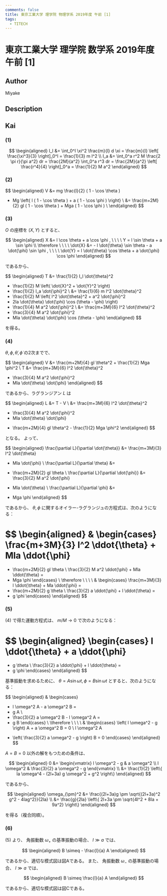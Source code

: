 ```yaml
---
comments: false
title: 東京工業大学 理学院 物理学系 2019年度 午前 [1]
tags:
  - TITECH
---
```

# 東京工業大学 理学院 数学系 2019年度 午前 \[1\]

## **Author**
Miyake

## **Description**

## **Kai**
### (1)

$$
  \begin{aligned}
  I_l
  &= \int_0^l \xi^2 \frac{m}{l} d \xi
  = \frac{m}{l} \left[ \frac{\xi^3}{3} \right]_0^l
  = \frac{1}{3} m l^2
  \\
  I_a
  &= \int_0^a r^2 M \frac{2 \pi r}{\pi a^2} dr
  = \frac{2M}{a^2} \int_0^a r^3 dr
  = \frac{2M}{a^2} \left[ \frac{r^4}{4} \right]_0^a
  = \frac{1}{2} M a^2
  \end{aligned}
$$

### (2)

$$
  \begin{aligned}
  V
  &= mg \frac{l}{2} ( 1 - \cos \theta )
  + Mg \left\{ l ( 1 - \cos \theta ) + a ( 1 - \cos \phi ) \right\}
  \\
  &= \frac{m+2M}{2} gl ( 1 - \cos \theta ) + Mga ( 1 - \cos \phi )
  \\
  \end{aligned}
$$

### (3)
$O$ の座標を $(X,Y)$ とすると、

$$
  \begin{aligned}
  X &= l \cos \theta + a \cos \phi
  , \ \ \ \ 
  Y = l \sin \theta + a \sin \phi
  \\
  \therefore \ \ \ \ 
  \dot{X} &= - l \dot{\theta} \sin \theta - a \dot{\phi} \sin \phi
  , \ \ \ \ 
  \dot{Y} = l \dot{\theta} \cos \theta + a \dot{\phi} \cos \phi
  \end{aligned}
$$

であるから、

$$
  \begin{aligned}
  T
  &=
  \frac{1}{2} I_l \dot{\theta}^2
  + \frac{1}{2} M \left( \dot{X}^2 + \dot{Y}^2 \right)
  + \frac{1}{2} I_a \dot{\phi}^2
  \\
  &=
  \frac{1}{6} m l^2 \dot{\theta}^2
  + \frac{1}{2} M \left( l^2 \dot{\theta}^2 + a^2 \dot{\phi}^2
  + 2la \dot{\theta} \dot{\phi} \cos (\theta - \phi) \right)
  + \frac{1}{4} M a^2 \dot{\phi}^2
  \\
  &=
  \frac{m+3M}{6} l^2 \dot{\theta}^2
  + \frac{3}{4} M a^2 \dot{\phi}^2
  + Mla \dot{\theta} \dot{\phi} \cos (\theta - \phi)
  \end{aligned}
$$

を得る。

### (4)
$\theta, \phi, \dot{\theta}, \dot{\phi}$ の2次までで、

$$
  \begin{aligned}
  V
  &= \frac{m+2M}{4} gl \theta^2 + \frac{1}{2} Mga \phi^2
  \\
  T
  &=
  \frac{m+3M}{6} l^2 \dot{\theta}^2
  + \frac{3}{4} M a^2 \dot{\phi}^2
  + Mla \dot{\theta} \dot{\phi}
  \end{aligned}
$$

であるから、ラグランジアン $L$ は

$$
  \begin{aligned}
  L
  &= T - V
  \\
  &=
  \frac{m+3M}{6} l^2 \dot{\theta}^2
  + \frac{3}{4} M a^2 \dot{\phi}^2
  + Mla \dot{\theta} \dot{\phi}
  - \frac{m+2M}{4} gl \theta^2 - \frac{1}{2} Mga \phi^2
  \end{aligned}
$$

となる。
よって、

$$
  \begin{aligned}
  \frac{\partial L}{\partial \dot{\theta}}
  &=
  \frac{m+3M}{3} l^2 \dot{\theta}
  + Mla \dot{\phi}
  \\
  \frac{\partial L}{\partial \theta}
  &=
  - \frac{m+2M}{2} gl \theta
  \\
  \frac{\partial L}{\partial \dot{\phi}}
  &=
  \frac{3}{2} M a^2 \dot{\phi}
  + Mla \dot{\theta}
  \\
  \frac{\partial L}{\partial \phi}
  &=
  - Mga \phi
  \end{aligned}
$$

であるから、 $\theta, \phi$
に関するオイラー-ラグランジュの方程式は、次のようになる：

$$
  \begin{aligned}
  &
  \begin{cases}
  \frac{m+3M}{3} l^2 \ddot{\theta} + Mla \ddot{\phi}
  =
  - \frac{m+2M}{2} gl \theta
  \\
  \frac{3}{2} M a^2 \ddot{\phi} + Mla \ddot{\theta}
  =
  - Mga \phi
  \end{cases}
  \\
  \therefore \ \ \ \ 
  &
  \begin{cases}
  \frac{m+3M}{3} l \ddot{\theta} + Ma \ddot{\phi}
  =
  - \frac{m+2M}{2} g \theta
  \\
  \frac{3}{2} a \ddot{\phi} + l \ddot{\theta}
  =
  - g \phi
  \end{cases}
  \end{aligned}
$$

### (5)
(4) で得た運動方程式は、 $m/M \to 0$ で次のようになる：

$$
  \begin{aligned}
  \begin{cases}
  l \ddot{\theta} + a \ddot{\phi}
  =
  - g \theta
  \\
  \frac{3}{2} a \ddot{\phi} + l \ddot{\theta}
  =
  - g \phi
  \end{cases}
  \end{aligned}
$$

基準振動を求めるために、
$\theta = A \sin \omega t, \phi = B \sin \omega t$
とすると、次のようになる：

$$
  \begin{aligned}
  &
  \begin{cases}
  - l \omega^2 A - a \omega^2 B
  =
  - g A
  \\
  - \frac{3}{2} a \omega^2 B - l \omega^2 A
  =
  - g B
  \end{cases}
  \\
  \therefore \ \ \ \ 
  &
  \begin{cases}
  \left( l \omega^2 - g \right) A + a \omega^2 B
  =
  0
  \\
  l \omega^2 A
  + \left( \frac{3}{2} a \omega^2 - g \right) B
  =
  0
  \end{cases}
  \end{aligned}
$$

$A=B=0$ 以外の解をもつための条件は、

$$
  \begin{aligned}
  0
  &=
  \begin{vmatrix}
  l \omega^2 - g & a \omega^2 \\
  l \omega^2 & \frac{3}{2} a \omega^2 - g
  \end{vmatrix}
  \\
  &=
  \frac{1}{2} \left\{ la \omega^4 - (2l+3a) g \omega^2 + g^2 \right\}
  \end{aligned}
$$

であるから、

$$
  \begin{aligned}
  \omega_{\pm}^2
  &=
  \frac{(2l+3a)g \pm \sqrt{(2l+3a)^2 g^2 - 4lag^2}}{2la}
  \\
  &=
  \frac{g}{2la}
  \left\{ 2l+3a \pm \sqrt{4l^2 + 8la + 9a^2} \right\}
  \end{aligned}
$$

を得る（複合同順）。

### (6)
(5) より、
角振動数 $\omega_+$ の基準振動の場合、
$l \gg a$ では、

$$
\begin{aligned}
B \simeq - \frac{l}{a} A
\end{aligned}
$$

であるから、適切な模式図は図Aである。
また、
角振動数 $\omega_-$ の基準振動の場合、
$l \gg a$ では、

$$
\begin{aligned}
B \simeq \frac{l}{a} A
\end{aligned}
$$

であるから、適切な模式図は図Cである。